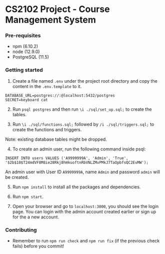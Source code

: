 # CS2102 Project - Course Management System

### Pre-requisites

- npm (6.10.2)
- node (12.9.0)
- PostgreSQL (11.5)

### Getting started

1. Create a file named `.env` under the project root directory and copy the content in the `.env.template` to it.

```
DATABASE_URL=postgres://:@localhost:5432/postgres
SECRET=keyboard cat
```

<!-- TODO:Write a script to run these commands -->

2. Run `psql postgres` and then run `\i ./sql/set_up.sql;` to create the tables.

3. Run `\i ./sql/functions.sql;` followed by `/i ./sql/triggers.sql;` to create the functions and triggers.

Note: existing database tables might be dropped.

<!-- TODO:Add to seeds -->

4. To create an admin user, run the following command inside psql:

```
INSERT INTO users VALUES ('A9999999A', 'Admin', 'True', '$2b$10$T24mdVF8M8ie28Rkj8hHkuoftnRbVNLZMvPMkJ7TaOpbfsQC2EvMW');
```

An admin user with User ID `A9999999A`, name `Admin` and password `admin` will be created.

<!-- TODO:End -->

5. Run `npm install` to install all the packages and dependencies.

6. Run `npm start`.

7. Open your browser and go to `localhost:3000`, you should see
   the login page. You can login with the admin account created earlier or sign up for the a new account.

### Contributing

- Remember to run `npm run check` and `npm run fix` (if the previous check fails) before you commit!
